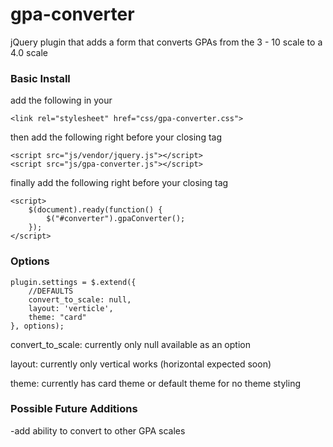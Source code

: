 # gpa-converter
jQuery plugin that adds a form that converts GPAs from the 3 - 10 scale to a 4.0 scale

### Basic Install
add the following in your <head>

	<link rel="stylesheet" href="css/gpa-converter.css">

then add the following right before your closing </body> tag

	<script src="js/vendor/jquery.js"></script>
	<script src="js/gpa-converter.js"></script>

finally add the following right before your closing </body> tag

	<script>
		$(document).ready(function() {
			$("#converter").gpaConverter();
		});
	</script>

### Options
	plugin.settings = $.extend({
		//DEFAULTS
		convert_to_scale: null,
		layout: 'verticle',
		theme: "card"
	}, options);

convert_to_scale: currently only null available as an option

layout: currently only vertical works (horizontal expected soon)

theme: currently has card theme or default theme for no theme styling

### Possible Future Additions
-add ability to convert to other GPA scales
